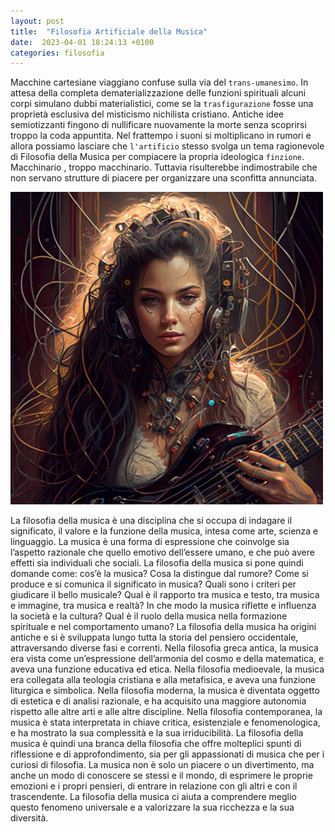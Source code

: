 ```yaml
---
layout: post
title:  "Filosofia Artificiale della Musica"
date:  2023-04-01 18:24:13 +0100  
categories: filosofia
---
```


Macchine cartesiane viaggiano confuse sulla via del `trans-umanesimo`. In attesa della completa dematerializzazione delle funzioni spirituali alcuni corpi simulano dubbi materialistici, come se la `trasfigurazione` fosse una proprietà esclusiva del misticismo nichilista cristiano. Antiche idee semiotizzanti fingono di nullificare nuovamente la morte senza scoprirsi troppo la coda appuntita. Nel frattempo i suoni si moltiplicano in rumori e allora possiamo lasciare che `l'artificio` stesso svolga un tema ragionevole di Filosofia della Musica per compiacere la propria ideologica `finzione`. Macchinario , troppo macchinario. Tuttavia risulterebbe indimostrabile che non servano strutture di piacere per organizzare una sconfitta annunciata.

<img src="/assets/afxp01.png" alt="filosofia" width="500" height=""/>

La filosofia della musica è una disciplina che si occupa di indagare il significato, il valore e la funzione della musica, intesa come arte, scienza e linguaggio. La musica è una forma di espressione che coinvolge sia l’aspetto razionale che quello emotivo dell’essere umano, e che può avere effetti sia individuali che sociali. La filosofia della musica si pone quindi domande come: cos’è la musica? Cosa la distingue dal rumore? Come si produce e si comunica il significato in musica? Quali sono i criteri per giudicare il bello musicale? Qual è il rapporto tra musica e testo, tra musica e immagine, tra musica e realtà? In che modo la musica riflette e influenza la società e la cultura? Qual è il ruolo della musica nella formazione spirituale e nel comportamento umano?
La filosofia della musica ha origini antiche e si è sviluppata lungo tutta la storia del pensiero occidentale, attraversando diverse fasi e correnti. Nella filosofia greca antica, la musica era vista come un’espressione dell’armonia del cosmo e della matematica, e aveva una funzione educativa ed etica. Nella filosofia medioevale, la musica era collegata alla teologia cristiana e alla metafisica, e aveva una funzione liturgica e simbolica. Nella filosofia moderna, la musica è diventata oggetto di estetica e di analisi razionale, e ha acquisito una maggiore autonomia rispetto alle altre arti e alle altre discipline. Nella filosofia contemporanea, la musica è stata interpretata in chiave critica, esistenziale e fenomenologica, e ha mostrato la sua complessità e la sua irriducibilità.
La filosofia della musica è quindi una branca della filosofia che offre molteplici spunti di riflessione e di approfondimento, sia per gli appassionati di musica che per i curiosi di filosofia. La musica non è solo un piacere o un divertimento, ma anche un modo di conoscere se stessi e il mondo, di esprimere le proprie emozioni e i propri pensieri, di entrare in relazione con gli altri e con il trascendente. La filosofia della musica ci aiuta a comprendere meglio questo fenomeno universale e a valorizzare la sua ricchezza e la sua diversità.
